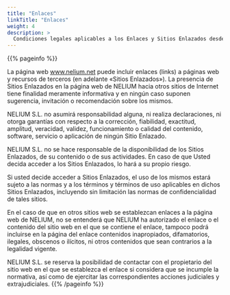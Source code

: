 ```yaml
---
title: "Enlaces"
linkTitle: "Enlaces"
weight: 4
description: >
  Condiciones legales aplicables a los Enlaces y Sitios Enlazados desde www.nelium.net
---
```


{{% pageinfo %}}

La página web www.nelium.net puede incluir enlaces (links) a páginas web y recursos de terceros (en adelante «Sitios Enlazados»). La presencia de Sitios Enlazados en la página web de NELIUM hacia otros sitios de Internet tiene finalidad meramente
informativa y en ningún caso suponen sugerencia, invitación o recomendación sobre los mismos.

NELIUM S.L. no asumirá responsabilidad alguna, ni realiza declaraciones, ni otorga garantías con respecto a la corrección, fiabilidad, exactitud, amplitud, veracidad, validez, funcionamiento o calidad del contenido, software, servicio o aplicación de ningún Sitio Enlazado.

NELIUM S.L. no se hace responsable de la disponibilidad de los Sitios Enlazados, de su contenido o de sus actividades. En caso de que Usted decida acceder a los Sitios Enlazados, lo hará a su propio riesgo.

Si usted decide acceder a Sitios Enlazados, el uso de los mismos estará sujeto a las normas y a los términos y términos de uso aplicables en dichos Sitios Enlazados, incluyendo sin limitación las normas de confidencialidad de tales sitios.

En el caso de que en otros sitios web se establezcan enlaces a la página web de NELIUM, no se entenderá que NELIUM ha autorizado el enlace o el contenido del sitio web en el que se contiene el enlace, tampoco podrá incluirse en la página del enlace contenidos inapropiados, difamatorios, ilegales, obscenos o ilícitos, ni otros contenidos que sean contrarios a la legalidad vigente.

NELIUM S.L. se reserva la posibilidad de contactar con el propietario del sitio web en el que se establezca el enlace si considera que se incumple la normativa, así como de ejercitar las correspondientes acciones judiciales y extrajudiciales.
{{% /pageinfo %}}